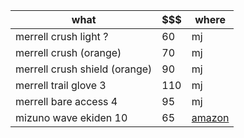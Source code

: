 
| what | $$$ | where |
|------|-----|-------|
| merrell crush light ? | 60 | mj |
| merrell crush (orange) | 70 | mj |
| merrell crush shield (orange) | 90 | mj |
| merrell trail glove 3 | 110 | mj |
| merrell bare access 4 | 95 | mj |
| mizuno wave ekiden 10 | 65 | [amazon](https://www.amazon.com/Mizuno-Wave-Ekiden-Running-Shoe/dp/B010TVRAUM/)
